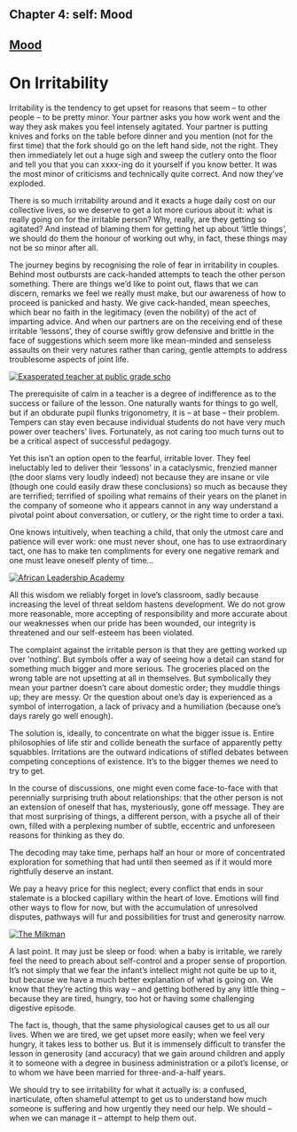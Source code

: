Chapter  4: self: Mood
---------------------

[Mood](../category/self/mood/index.html)
----------------------------------------

On Irritability
===============

Irritability is the tendency to get upset for reasons that seem – to other people – to be pretty minor. Your partner asks you how work went and the way they ask makes you feel intensely agitated. Your partner is putting knives and forks on the table before dinner and you mention (not for the first time) that the fork should go on the left hand side, not the right. They then immediately let out a huge sigh and sweep the cutlery onto the floor and tell you that you can xxxx-ing do it yourself if you know better. It was the most minor of criticisms and technically quite correct. And now they’ve exploded.

<span class="s1">There is so much irritability around and it exacts a huge daily cost on our collective lives, so we deserve to get a lot more curious about it: what is really going on for the irritable person? Why, really, are they getting so agitated? And instead of blaming them for getting het up about ‘little things’, we should do them the honour of working out why, in fact, these things may not be so minor after all.</span>

<span class="s1">The journey begins by recognising the role of fear in irritability in couples. Behind most outbursts are cack-handed attempts to teach the other person something. There are things we’d like to point out, flaws that we can discern, remarks we feel we really must make, but our awareness of how to proceed is panicked and hasty. We give cack-handed, mean speeches, which bear no faith in the legitimacy (even the nobility) of the act of imparting advice. And when our partners are on the receiving end of these irritable ‘lessons’, they of course swiftly grow defensive and brittle in the face of suggestions which seem more like mean-minded and senseless assaults on their very natures rather than caring, gentle attempts to address troublesome aspects of joint life.</span>

[![Exasperated teacher at public grade scho](http://i0.wp.com/www.thebookoflife.org/wp-content/uploads/2014/11/50660304.jpg?resize=635%2C433)](http://i2.wp.com/www.thebookoflife.org/wp-content/uploads/2014/11/50660304.jpg)

<span class="s1">The prerequisite of calm in a teacher is a degree of indifference as to the success or failure of the lesson. One naturally wants for things to go well, but if an obdurate pupil flunks trigonometry, it is – at base – their problem. Tempers can stay even because individual students do not have very much power over teachers’ lives. Fortunately, as not caring too much turns out to be a critical aspect of successful pedagogy.</span>

<span class="s1">Yet this isn’t an option open to the fearful, irritable lover. They feel ineluctably led to deliver their ‘lessons’ in a cataclysmic, frenzied manner (the door slams very loudly indeed) not because they are insane or vile (though one could easily draw these conclusions) so much as because they are terrified; terrified of spoiling what remains of their years on the planet in the company of someone who it appears cannot in any way understand a pivotal point about conversation, or cutlery, or the right time to order a taxi.</span>

<span class="s1">One knows intuitively, when teaching a child, that only the utmost care and patience will ever work: one must never shout, one has to use extraordinary tact, one has to make ten compliments for every one negative remark and one must leave oneself plenty of time…</span>

[![African Leadership Academy](http://i2.wp.com/www.thebookoflife.org/wp-content/uploads/2014/11/107653969.jpg?resize=635%2C423)](http://i0.wp.com/www.thebookoflife.org/wp-content/uploads/2014/11/107653969.jpg)

<span class="s1">All this wisdom we reliably forget in love’s classroom, sadly because increasing the level of threat seldom hastens development. We do not grow more reasonable, more accepting of responsibility and more accurate about our weaknesses when our pride has been wounded, our integrity is threatened and our self-esteem has been violated.</span>

<span class="s1">The complaint against the irritable person is that they are getting worked up over ‘nothing’. But symbols offer a way of seeing how a detail can stand for something much bigger and more serious. The groceries placed on the wrong table are not upsetting at all in themselves. But symbolically they mean your partner doesn’t care about domestic order; they muddle things up; they are messy. Or the question about one’s day is experienced as a symbol of interrogation, a lack of privacy and a humiliation (because one’s days rarely go well enough).</span>

<span class="s1">The solution is, ideally, to concentrate on what the bigger issue is. Entire philosophies of life stir and collide beneath the surface of apparently petty squabbles. Irritations are the outward indications of stifled debates between competing conceptions of existence. It’s to the bigger themes we need to try to get.</span>

<span class="s1">In the course of discussions, one might even come face-to-face with that perennially surprising truth about relationships: that the other person is not an extension of oneself that has, mysteriously, gone off message. They are that most surprising of things, a different person, with a psyche all of their own, filled with a perplexing number of subtle, eccentric and unforeseen reasons for thinking as they do.</span>

<span class="s1">The decoding may take time, perhaps half an hour or more of concentrated exploration for something that had until then seemed as if it would more rightfully deserve an instant.</span>

<span class="s1">We pay a heavy price for this neglect; every conflict that ends in sour stalemate is a blocked capillary within the heart of love. Emotions will find other ways to flow for now, but with the accumulation of unresolved disputes, pathways will fur and possibilities for trust and generosity narrow.</span>

[![The Milkman](http://i0.wp.com/www.thebookoflife.org/wp-content/uploads/2014/11/3230446.jpg?resize=635%2C490)](http://i0.wp.com/www.thebookoflife.org/wp-content/uploads/2014/11/3230446.jpg)

<span class="s1">A last point. It may just be sleep or food: when a baby is irritable, we rarely feel the need to preach about self-control and a proper sense of proportion. It’s not simply that we fear the infant’s intellect might not quite be up to it, but because we have a much better explanation of what is going on. We know that they’re acting this way – and getting bothered by any little thing – because they are tired, hungry, too hot or having some challenging digestive episode.</span>

<span class="s1">The fact is, though, that the same physiological causes get to us all our lives. When we are tired, we get upset more easily; when we feel very hungry, it takes less to bother us. But it is immensely difficult to transfer the lesson in generosity (and accuracy) that we gain around children and apply it to someone with a degree in business administration or a pilot’s license, or to whom we have been married for three-and-a-half years.</span>

<span class="s1">We should try to see irritability for what it actually is: a confused, inarticulate, often shameful attempt to get us to understand how much someone is suffering and how urgently they need our help. We should – when we can manage it – attempt to help them out.</span>

<span class="s1"><span class="Apple-converted-space">  </span></span>

